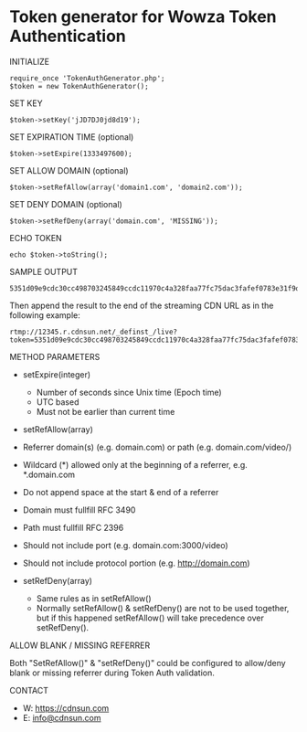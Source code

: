 # Token generator for Wowza Token Authentication


INITIALIZE
```
require_once 'TokenAuthGenerator.php';
$token = new TokenAuthGenerator();
```

SET KEY
```
$token->setKey('jJD7DJ0jd8d19');
```

SET EXPIRATION TIME (optional)
```
$token->setExpire(1333497600);
```

SET ALLOW DOMAIN (optional)
```
$token->setRefAllow(array('domain1.com', 'domain2.com'));
```

SET DENY DOMAIN (optional)
```
$token->setRefDeny(array('domain.com', 'MISSING'));
```

ECHO TOKEN
```
echo $token->toString();
```

SAMPLE OUTPUT
```
5351d09e9cdc30cc498703245849ccdc11970c4a328faa77fc75dac3fafef0783e31f9d1d012d4f9dd2fd2659b194a2953d2ad22d8a94014887ca52bd
```
Then append the result to the end of the streaming CDN URL as in the following example:
```    
rtmp://12345.r.cdnsun.net/_definst_/live?token=5351d09e9cdc30cc498703245849ccdc11970c4a328faa77fc75dac3fafef0783e31f9d1d012d4f9dd2fd2659b194a2953d2ad22d8a94014887ca52bd
```

METHOD PARAMETERS

 * setExpire(integer)
   * Number of seconds since Unix time (Epoch time) 
   * UTC based 
   * Must not be earlier than current time

 * setRefAllow(array)
  *  Referrer domain(s) (e.g. domain.com) or path (e.g. domain.com/video/)
  *  Wildcard (*) allowed only at the beginning of a referrer, e.g. *.domain.com
  *  Do not append space at the start & end of a referrer
  *  Domain must fullfill RFC 3490
  *  Path must fullfill RFC 2396
  *  Should not include port (e.g. domain.com:3000/video)
  *  Should not include protocol portion  (e.g. http://domain.com)

 * setRefDeny(array)
   * Same rules as in setRefAllow()
   * Normally setRefAllow() & setRefDeny() are not to be used together, but if this happened setRefAllow() will take precedence over setRefDeny().


ALLOW BLANK / MISSING REFERRER

  Both "SetRefAllow()" & "setRefDeny()" could be configured to allow/deny blank or missing referrer during Token Auth validation.

CONTACT

* W: https://cdnsun.com
* E: info@cdnsun.com
